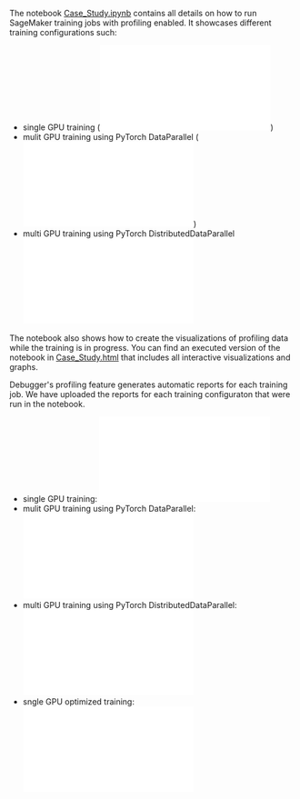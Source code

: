 The notebook [Case_Study.ipynb](Case_Study.ipynb) contains all details on how to run SageMaker training jobs with profiling enabled. It showcases different training configurations such:
- single GPU training (![train.py](entry_point/train.py))
- mulit GPU training using PyTorch DataParallel (![train.py](entry_point/train.py))
- multi GPU training using PyTorch DistributedDataParallel ![train_ddp.py](entry_point/train_ddp.py)


The notebook also shows how to create the visualizations of profiling data while the training is in progress. You can find an executed version of the notebook in [Case_Study.html](Case_Study.html) 
that includes all interactive visualizations and graphs.

Debugger's profiling feature generates automatic reports for each training job. We have uploaded the reports for each training configuraton that were run in the notebook.
- single GPU training: ![profiler-report-1.html](profiler-report-1.html)
- mulit GPU training using PyTorch DataParallel:  ![profiler-report-2.html](profiler-report-2.html)
- multi GPU training using PyTorch DistributedDataParallel: ![profiler-report-3.html](profiler-report-3.html)
- sngle GPU optimized training: ![profiler-report-4.html](profiler-report-4.html)
